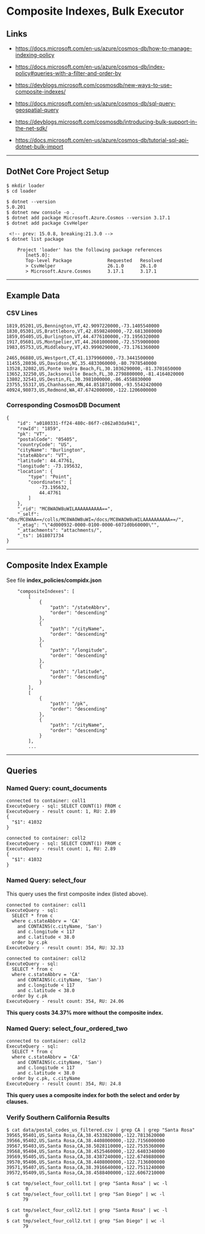 # Composite Indexes, Bulk Executor

## Links

- https://docs.microsoft.com/en-us/azure/cosmos-db/how-to-manage-indexing-policy
- https://docs.microsoft.com/en-us/azure/cosmos-db/index-policy#queries-with-a-filter-and-order-by
- https://devblogs.microsoft.com/cosmosdb/new-ways-to-use-composite-indexes/
- https://docs.microsoft.com/en-us/azure/cosmos-db/sql-query-geospatial-query

- https://devblogs.microsoft.com/cosmosdb/introducing-bulk-support-in-the-net-sdk/
- https://docs.microsoft.com/en-us/azure/cosmos-db/tutorial-sql-api-dotnet-bulk-import

---

## DotNet Core Project Setup

```
$ mkdir loader
$ cd loader

$ dotnet --version
5.0.201
$ dotnet new console -o .
$ dotnet add package Microsoft.Azure.Cosmos --version 3.17.1
$ dotnet add package CsvHelper

 <!-- prev: 15.0.8, breaking:21.3.0 -->
$ dotnet list package

    Project 'loader' has the following package references
       [net5.0]:
       Top-level Package             Requested   Resolved
       > CsvHelper                   26.1.0      26.1.0
       > Microsoft.Azure.Cosmos      3.17.1      3.17.1
```

---

## Example Data

### CSV Lines

```
1819,05201,US,Bennington,VT,42.9097220000,-73.1405540000
1830,05301,US,Brattleboro,VT,42.8598240000,-72.6813080000
1859,05405,US,Burlington,VT,44.4776100000,-73.1956320000
1917,05601,US,Montpelier,VT,44.2601000000,-72.5759000000
1983,05753,US,Middlebury,VT,43.9990290000,-73.1761360000

2465,06880,US,Westport,CT,41.1379960000,-73.3441500000
11455,28036,US,Davidson,NC,35.4833060000,-80.7978540000
13528,32082,US,Ponte Vedra Beach,FL,30.1036290000,-81.3701650000
13652,32250,US,Jacksonville Beach,FL,30.2798800000,-81.4164020000
13802,32541,US,Destin,FL,30.3981000000,-86.4558830000
23755,55317,US,Chanhassen,MN,44.8518710000,-93.5542420000
40924,98073,US,Redmond,WA,47.6742000000,-122.1206000000
```

### Corresponding CosmosDB Document

```
{
    "id": "a0180331-ff24-480c-86f7-c862a03da941",
    "rowId": "1859",
    "pk": "VT",
    "postalCode": "05405",
    "countryCode": "US",
    "cityName": "Burlington",
    "stateAbbrv": "VT",
    "latitude": 44.47761,
    "longitude": -73.195632,
    "location": {
        "type": "Point",
        "coordinates": [
            -73.195632,
            44.47761
        ]
    },
    "_rid": "MC8WAOW8uWILAAAAAAAAAA==",
    "_self": "dbs/MC8WAA==/colls/MC8WAOW8uWI=/docs/MC8WAOW8uWILAAAAAAAAAA==/",
    "_etag": "\"4d000932-0000-0100-0000-6071d0b60000\"",
    "_attachments": "attachments/",
    "_ts": 1618071734
}
```

---

## Composite Index Example

See file **index_policies/compidx.json**

```
    "compositeIndexes": [
        [
            {
                "path": "/stateAbbrv",
                "order": "descending"
            },
            {
                "path": "/cityName",
                "order": "descending"
            },
            {
                "path": "/longitude",
                "order": "descending"
            },
            {
                "path": "/latitude",
                "order": "descending"
            }
        ],
        [
            {
                "path": "/pk",
                "order": "descending"
            },
            {
                "path": "/cityName",
                "order": "descending"
            }
        ],
        ...
```

---

## Queries

### Named Query: count_documents

```
connected to container: coll1
ExecuteQuery - sql: SELECT COUNT(1) FROM c
ExecuteQuery - result count: 1, RU: 2.89
{
  "$1": 41032
}

connected to container: coll2
ExecuteQuery - sql: SELECT COUNT(1) FROM c
ExecuteQuery - result count: 1, RU: 2.89
{
  "$1": 41032
}
```

### Named Query: select_four

This query uses the first composite index (listed above).

```
connected to container: coll1
ExecuteQuery - sql: 
  SELECT * from c 
  where c.stateAbbrv = 'CA'
    and CONTAINS(c.cityName, 'San')
    and c.longitude < 117
    and c.latitude < 38.0
  order by c.pk
ExecuteQuery - result count: 354, RU: 32.33

connected to container: coll2
ExecuteQuery - sql: 
  SELECT * from c 
  where c.stateAbbrv = 'CA'
    and CONTAINS(c.cityName, 'San')
    and c.longitude < 117
    and c.latitude < 38.0
  order by c.pk
ExecuteQuery - result count: 354, RU: 24.06
```

**This query costs 34.37% more without the composite index.**

### Named Query: select_four_ordered_two

```
connected to container: coll2
ExecuteQuery - sql:
  SELECT * from c 
  where c.stateAbbrv = 'CA'
    and CONTAINS(c.cityName, 'San')
    and c.longitude < 117
    and c.latitude < 38.0
  order by c.pk, c.cityName
ExecuteQuery - result count: 354, RU: 24.8
```

**This query uses a composite index for both the select and order by clauses.**

### Verify Southern California Results

```
$ cat data/postal_codes_us_filtered.csv | grep CA | grep "Santa Rosa"
39565,95401,US,Santa Rosa,CA,38.4533820000,-122.7813620000
39566,95402,US,Santa Rosa,CA,38.4408000000,-122.7156000000
39567,95403,US,Santa Rosa,CA,38.5028110000,-122.7535360000
39568,95404,US,Santa Rosa,CA,38.4525460000,-122.6403340000
39569,95405,US,Santa Rosa,CA,38.4387240000,-122.6749880000
39570,95406,US,Santa Rosa,CA,38.4408000000,-122.7136000000
39571,95407,US,Santa Rosa,CA,38.3916640000,-122.7511240000
39572,95409,US,Santa Rosa,CA,38.4588400000,-122.6067210000

$ cat tmp/select_four_coll1.txt | grep "Santa Rosa" | wc -l
       0
$ cat tmp/select_four_coll1.txt | grep "San Diego" | wc -l
      79

$ cat tmp/select_four_coll2.txt | grep "Santa Rosa" | wc -l
       0
$ cat tmp/select_four_coll2.txt | grep "San Diego" | wc -l
      79
```